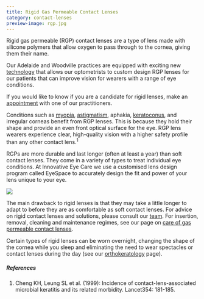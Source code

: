 ```yaml
---
title: Rigid Gas Permeable Contact Lenses
category: contact-lenses
preview-image: rgp.jpg
---
```

<div class="employee-heading">

<p>Rigid gas permeable (RGP) contact lenses are a type of lens made with silicone polymers that allow oxygen to pass through to the cornea, giving them their name. 

<p>Our Adelaide and Woodville practices are equipped with exciting new <a href="/what-we-do/anterior-imaging">technology</a> that allows our optometrists to custom design RGP lenses for our patients that can improve vision for wearers with a range of eye conditions.</p>

<p>If you would like to know if you are a candidate for rigid lenses, make an <a href="/what-we-do/eye-exam">appointment</a> with one of our practitioners.</p></p>

</div>

Conditions such as [myopia](/what-we-do/myopia), [astigmatism](/what-we-do/astigmatism), aphakia, [keratoconus](/what-we-do/keratoconus), and irregular corneas benefit from RGP lenses. This is because they hold their shape and provide an even front optical surface for the eye. RGP lens wearers experience clear, high-quality vision with a higher safety profile than any other contact lens.<sup>1</sup> 

RGPs are more durable and last longer (often at least a year) than soft contact lenses. They come in a variety of types to treat individual eye conditions. At Innovative Eye Care we use a customised lens design program called EyeSpace to accurately design the fit and power of your lens unique to your eye.

![](/uploads/rgp-2.jpg)

The main drawback to rigid lenses is that they may take a little longer to adapt to before they are as comfortable as soft contact lenses. For advice on rigid contact lenses and solutions, please consult our <a href="/what-we-do/eye-exam">team</a>. For insertion, removal, cleaning and maintenance regimes, see our page on [care of gas permeable contact lenses](/patient-resources/U3l2xwEAADQADBFJ/care-of-gas-permeable-lenses).

Certain types of rigid lenses can be worn overnight, changing the shape of the cornea while you sleep and eliminating the need to wear spectacles or contact lenses during the day (see our [orthokeratology](/what-we-do/orthokeratology-corneal-reshaping) page).



##### References 

1. Cheng KH, Leung SL et al. (1999): Incidence of contact-lens-associated microbial keratitis and its related morbidity. Lancet354: 181-185. 
